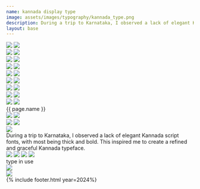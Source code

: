 ```yaml
---
name: kannada display type
image: assets/images/typography/kannada_type.png
description: During a trip to Karnataka, I observed a lack of elegant Kannada script fonts, with most being thick and bold. This inspired me to create a refined and graceful Kannada typeface. 
layout: base
---
```

<div class="max-w-screen overflow-hidden">
    <div class="flex flex-row bg-scroll-right w-[1900px]">
        <img class="object-scale-down w-full" src="{{site.baseurl}}assets/images/typography/website_line-48.png">
        <img class="object-contain w-full" src="{{site.baseurl}}assets/images/typography/website_line-48.png">
    </div>
    <div class="flex flex-row bg-scroll-left w-[1900px]">
        <img src="{{site.baseurl}}assets/images/typography/website_line-46.png">
        <img src="{{site.baseurl}}assets/images/typography/website_line-46.png">
    </div>
    <div class="flex flex-row bg-scroll-right w-[1900px]">
        <img src="{{site.baseurl}}assets/images/typography/website_line-49.png">
        <img src="{{site.baseurl}}assets/images/typography/website_line-49.png">
    </div>
    <div class="flex flex-row bg-scroll-left w-[1900px]">
        <img src="{{site.baseurl}}assets/images/typography/website_line-48.png">
        <img src="{{site.baseurl}}assets/images/typography/website_line-48.png">
    </div>
    <div class="flex flex-row bg-scroll-right w-[1900px]">
        <img src="{{site.baseurl}}assets/images/typography/website_line-47.png">
        <img src="{{site.baseurl}}assets/images/typography/website_line-47.png">
    </div>
    <div class="flex flex-row bg-scroll-left w-[1900px]">
        <img src="{{site.baseurl}}assets/images/typography/website_line-50.png">
        <img src="{{site.baseurl}}assets/images/typography/website_line-50.png">
    </div>
    <div class="flex flex-row bg-scroll-right w-[1900px]">
        <img src="{{site.baseurl}}assets/images/typography/website_line-49.png">
        <img src="{{site.baseurl}}assets/images/typography/website_line-49.png">
    </div>
    <div class="flex flex-row bg-scroll-left w-[1900px]">
        <img src="{{site.baseurl}}assets/images/typography/website_line-47.png">
        <img src="{{site.baseurl}}assets/images/typography/website_line-47.png">
   </div> 
    <div class="flex flex-row bg-scroll-right w-[1900px] [@media(max-height:750px)]:hidden">
        <img src="{{site.baseurl}}assets/images/typography/website_line-46.png">
        <img src="{{site.baseurl}}assets/images/typography/website_line-46.png">
    </div>
    <div class="lg:text-[96px] md:text-[96px] text-[50px] flex justify-center items-center fit-title-with-banner min-h-[145px] italic">
        {{ page.name }}
    </div>
</div>
<div class="w-full h-fit lg:px-20 px-5 font-[Instrument_Serif] text-white overflow-hidden mb-20">
    <div class="w-full h-full flex justify-center items-center">
        <div class="relative xl:w-[1060px] md:w-[700px] w-[450px] xl:h-[400px] md:h-[280px] h-[200px]">
            <div class="absolute xl:w-[780px] md:w-[560px] w-[330px] rotate-7">
                <div class="relative max-w-full top-[50px] md:-left-[7%] left-[3%]">
                    <img class="absolute w-[77%] top-0 left-0 right-0 bottom-0 my-auto mx-auto" src="{{site.baseurl}}assets/images/typography/kannada_individual-16.png">
                    <img src="{{site.baseurl}}assets/images/typography/website_42-42.png">
                </div>
            </div>
            <div class="absolute xl:w-[780px] md:w-[560px] w-[330px] -rotate-13">
                <div class="relative max-w-full xl:top-[200px] md:top-[150px] top-[110px] xl:-right-[40%] -right-[33%]">
                    <img class="absolute w-[77%] top-0 left-0 right-0 bottom-0 my-auto mx-auto z-1" src="{{site.baseurl}}assets/images/typography/kannada_individual-16.png">
                    <img class="drop-shadow-[-10px_-10px_0_rgba(0,0,0,0.5)] z-0" src="{{site.baseurl}}assets/images/typography/website_42-42.png">
                </div>
            </div>
            <div class="absolute max-w-[780px]">
                <div class="relative xl:max-w-[780px] md:max-w-[560px] max-w-[330px] top-[45px] xl:top-[70px] xl:-right-[370px] md:-right-[200px] -right-[130px] drop-shadow-2xl">
                    <img class="w-[20%] m-auto drop-shadow-[-10px_5px_0_rgba(0,0,0,0.5)]" src="{{site.baseurl}}assets/images/typography/website_42-43.png">
                </div>
            </div>
        </div>
    </div>
    <div class="w-full grid grid-cols-10 my-20 gap-5">
        <div class="lg:col-span-6 col-span-10 align-middle md:text-[48px] text-[22px] lg:pl-0 pl-5 flex items-center md:leading-10 leading-5">
            During a trip to Karnataka, I observed a lack of elegant Kannada script fonts, with most being thick and bold. This inspired me to create a refined and graceful Kannada typeface.
        </div>
        <div class="lg:col-span-4 col-span-10 flex lg:flex-row-reverse lg:justify-normal justify-center lg:items-baseline items-center image-switch relative">
            <img class="absolute object-scale-down h-[330px] opacity-0" src="{{site.baseurl}}assets/images/typography/kannada_individual_letters-20.png">
            <img class="absolute object-scale-down h-[330px] opacity-0" src="{{site.baseurl}}assets/images/typography/kannada_individual_letters-17.png">
            <img class="object-scale-down h-[330px] opacity-0" src="{{site.baseurl}}assets/images/typography/kannada_individual_letters-18.png">
            <img class="absolute object-scale-down h-[330px] opacity-0" src="{{site.baseurl}}assets/images/typography/kannada_individual_letters-19.png">
        </div>
    </div>
    <div class="md:text-[48px] text-[22px] italic">
        type in use
    </div>
    <div class="grid grid-cols-2 md:grid-rows-1 grid-rows-2 gap-5">
        <div class="md:col-span-1 col-span-2 rounded-3xl bg-[#600000] overflow-hidden relative hover:cursor-pointer">
            <img src="{{site.baseurl}}assets/images/typography/kannada-wall1.png">
        </div>
        <div class="md:col-span-1 col-span-2 rounded-3xl bg-[#600000] overflow-hidden relative hover:cursor-pointer">
            <img src="{{site.baseurl}}assets/images/typography/kannada-wall2.png">
        </div>
    </div>
</div>
{% include footer.html year=2024%}